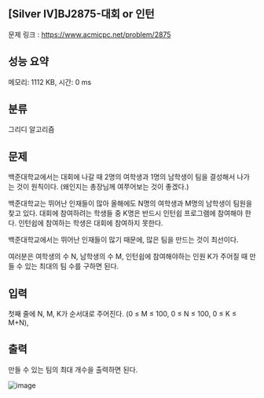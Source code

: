 ## [Silver Ⅳ]BJ2875-대회 or 인턴
문제 링크 : https://www.acmicpc.net/problem/2875

## 성능 요약
메모리: 1112 KB, 시간: 0 ms

## 분류
그리디 알고리즘

## 문제
백준대학교에서는 대회에 나갈 때 2명의 여학생과 1명의 남학생이 팀을 결성해서 나가는 것이 원칙이다. (왜인지는 총장님께 여쭈어보는 것이 좋겠다.)

백준대학교는 뛰어난 인재들이 많아 올해에도 N명의 여학생과 M명의 남학생이 팀원을 찾고 있다. 대회에 참여하려는 학생들 중 K명은 반드시 인턴쉽 프로그램에 참여해야 한다. 인턴쉽에 참여하는 학생은 대회에 참여하지 못한다.

백준대학교에서는 뛰어난 인재들이 많기 때문에, 많은 팀을 만드는 것이 최선이다.

여러분은 여학생의 수 N, 남학생의 수 M, 인턴쉽에 참여해야하는 인원 K가 주어질 때 만들 수 있는 최대의 팀 수를 구하면 된다.

## 입력
첫째 줄에 N, M, K가 순서대로 주어진다. (0 ≤ M ≤ 100, 0 ≤ N ≤ 100, 0 ≤ K ≤ M+N),

## 출력
만들 수 있는 팀의 최대 개수을 출력하면 된다.

![image](https://github.com/mooomiin/Moo_Mas/assets/28658500/db633e8f-79bd-4c61-ac24-2543fa0489f9)
